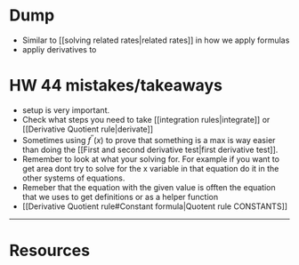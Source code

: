 
# Dump
- Similar to [[solving related rates|related rates]] in how we apply formulas
- appliy derivatives to

# HW 44 mistakes/takeaways 
- setup is very important.
- Check what steps you need to take [[integration rules|integrate]] or [[Derivative Quotient rule|derivate]] 
- Sometimes using $f^{''}(x)$ to prove that something is a max is way easier than doing the [[First and second derivative test|first derivative test]]. 
- Remember to look at what your solving for. For example if you want to get area dont try to solve for the x variable in that equation do it in the other systems of equations.
- Remeber that the equation with the given value is offten the equation that we uses to get definitions or as a helper function
- [[Derivative Quotient rule#Constant formula|Quotent rule CONSTANTS]]


---
# Resources 